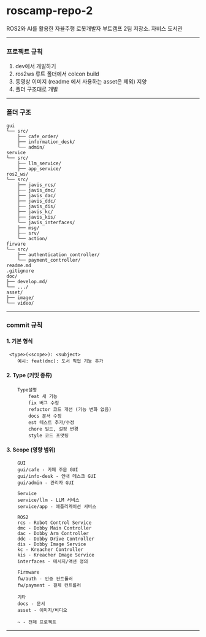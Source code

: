 # roscamp-repo-2
ROS2와 AI를 활용한 자율주행 로봇개발자 부트캠프 2팀 저장소. 자비스 도서관


---

###  프로젝트 규칙
1. dev에서 개발하기
2. ros2ws 루트 폴더에서 colcon build
3. 동영상 이미지 (readme 에서 사용하는 asset은 제외) 지양
4. 폴더 구조대로 개발

---

###  폴더 구조

    gui 
    └── src/
        ├── cafe_order/
        ├── information_desk/
        └── admin/
    service
    └── src/
        ├── llm_service/
        ├── app_service/
    ros2_ws/
    └── src/
        ├── javis_rcs/
        ├── javis_dmc/
        ├── javis_dac/
        ├── javis_ddc/
        ├── javis_dis/
        ├── javis_kc/
        ├── javis_kis/
        └── javis_interfaces/
        ├── msg/
        ├── srv/
        └── action/
    firware
    └── src/
        ├── authentication_controller/
        └── payment_controller/
    readme.md
    .gitignore
    doc/
    ├── develop.md/
    └── .../
    asset/
    ├── image/
    └── video/

---

### commit 규칙


#### 1. 기본 형식

       
```
 <type>(<scope>): <subject>
    예시: feat(dmc): 도서 픽업 기능 추가
```

#### 2. Type (커밋 종류)

```
    Type설명
        feat 새 기능
        fix 버그 수정
        refactor 코드 개선 (기능 변화 없음)
        docs 문서 수정
        est 테스트 추가/수정
        chore 빌드, 설정 변경
        style 코드 포맷팅
```


#### 3. Scope (영향 범위)


```
    GUI
    gui/cafe - 카페 주문 GUI
    gui/info-desk - 안내 데스크 GUI
    gui/admin - 관리자 GUI

    Service
    service/llm - LLM 서비스
    service/app - 애플리케이션 서비스

    ROS2
    rcs - Robot Control Service
    dmc - Dobby Main Controller
    dac - Dobby Arm Controller
    ddc - Dobby Drive Controller
    dis - Dobby Image Service
    kc - Kreacher Controller
    kis - Kreacher Image Service
    interfaces - 메시지/액션 정의

    Firmware
    fw/auth - 인증 컨트롤러
    fw/payment - 결제 컨트롤러

    기타
    docs - 문서
    asset - 이미지/비디오

    ~ - 전체 프로젝트

```


---